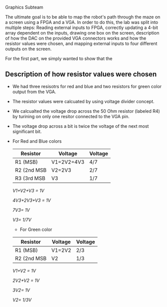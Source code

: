
Graphics Subteam

The ultimate goal is to be able to map the robot's path through the maze on a screen using a FPGA and a VGA. In order to do this, the lab was split into multiple steps: Reading external inputs to FPGA, correctly updating a 4-bit array dependent on the inputs, drawing one box on the screen, description of how the DAC on the provided VGA connectors works and how the resistor values were chosen, and mapping external inputs to four different outputs on the screen.


For the first part, we simply wanted to show that the 


## Description of how resistor values were chosen

* We had three resisotrs for red and blue and two resistors for green color output from the VGA.
* The resistor values were calcuated by using voltage divider concept. 
* We calcualted the voltage drop across the 50 Ohm resistor (labeled R4) by turining on only one resitor connected to the VGA pin. 
* The voltage drop across a bit is twice the voltage of the next most significant bit. 
* For Red and Blue colors

   | Resistor    | Voltage       |  Voltage  |
   | ----------- | ------------- |-----------|
   | R1  (MSB)   | V1=2V2=4V3    | 4/7       |
   | R2  (2nd MSB| V2=2V3        | 2/7       |
   | R3  (3rd MSB| V3            | 1/7       |
   
   *V1+V2+V3 = 1V*
   
   *4V3+2V3+V3 = 1V*
   
   *7V3= 1V*
   
   *V3= 1/7V*
   
  * For Green color
  
   | Resistor    | Voltage    |  Voltage  |
   | ----------- | -----------|-----------|
   | R1  (MSB)   | V1=2V2     | 2/3       |
   | R2  (2nd MSB| V2         | 1/3       |
   
   
   *V1+V2 = 1V*
   
   *2V2+V2 = 1V*
   
   *3V2= 1V*
   
   *V2= 1/3V*
   
  
  
   
